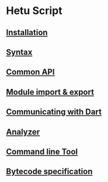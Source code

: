 # Hetu Script

## [Installation](docs/docs/en-US/installation/index.md)

## [Syntax](docs/docs/en-US/syntax/index.md)

## [Common API](docs/docs/en-US/common_api/index.md)

## [Module import & export](docs/docs/en-US/module/index.md)

## [Communicating with Dart](docs/docs/en-US/binding/index.md)

## [Analyzer](docs/docs/en-US/analyzer/index.md)

## [Command line Tool](docs/docs/en-US/command_line_tool/index.md)

## [Bytecode specification](docs/docs/en-US/bytecode_specification/index.md)
